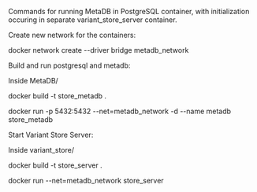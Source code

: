 
Commands for running MetaDB in PostgreSQL container, with initialization occuring in separate variant_store_server container. 

Create new network for the containers:

docker network create --driver bridge metadb_network

Build and run postgresql and metadb:

Inside MetaDB/

docker build -t store_metadb . 

docker run -p 5432:5432 --net=metadb_network -d --name metadb store_metadb

Start Variant Store Server:

Inside variant_store/

docker build -t store_server . 

docker run --net=metadb_network store_server